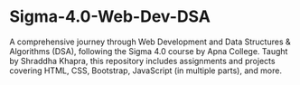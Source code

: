 # Sigma-4.0-Web-Dev-DSA
A comprehensive journey through Web Development and Data Structures &amp; Algorithms (DSA), following the Sigma 4.0 course by Apna College. Taught by Shraddha Khapra, this repository includes assignments and projects covering HTML, CSS, Bootstrap, JavaScript (in multiple parts), and more.
